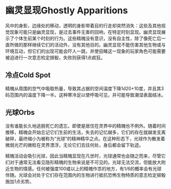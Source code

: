 # 幽灵显现Ghostly Apparitions

风中的身影，边缘处的移动，透明的身影带着目的行走却突然消失：这些及其他视觉现象可能只是幽灵显现，是过去事件无害的回响，在特定时刻显现。幽灵显现展示了个体生前某个时刻的行为。这些精魄没有意识，没有自主性，除了像死亡后一直所做的那样继续它们的活动外，没有其他目的。幽灵显现不能伤害其他生物或与环境互动，但它们的出现可能会吓人一跳，并使目睹这一现象的玩家角色可能需要被迫进行一次意志检定掷骰，失败则获得1点疯狂。

## 冷点Cold Spot 

精魄从周围的空气中吸取热量，导致其占据的空间温度下降1d20+10度，并且其3码范围内的温度下降一半。这种寒冷足以使呼吸可见，并可能导致潮湿表面结冰。

## 光球Orbs 

没有谁能长久地逃脱死亡的遗忘，即使是居住在灵界中的精魄也不例外。随着时间推移，精魄会开始忘记它们生前的生活，失去的记忆越多，它们的存在就越发支离破碎，最终缩小为被称为“光球”的精神精华之点。在这种形态下，光球作为散发着微弱光芒的微粒在灵界漂浮，无论它们去往何处，身后都会留下轨迹。

精魄活动会吸引光球，因此当精魄显现在凡世时，光球通常也会随之而来，尽管它们对于通常无法看见隐形精魄的生物来说是不可见的。光球无法交流，但能放大附近生物的情感。任何被强度100或以上的精魄作祟的地方，有1/6的概率会有光球伴随。光球会对处于它们存在范围内的生物进行抵抗恐怖生物特质的意志检定掷骰施加1点劣势。
